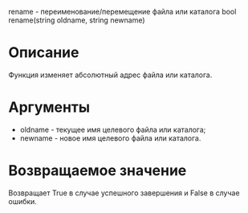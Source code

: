 rename - переименование/перемещение файла или каталога
    bool rename(string oldname, string newname)

Описание
========

Функция изменяет абсолютный адрес файла или каталога.

Аргументы
=========

* oldname - текущее имя целевого файла или каталога;
* newname - новое имя целевого файла или каталога.

Возвращаемое значение
=====================

Возвращает True в случае успешного завершения и False в случае ошибки.
